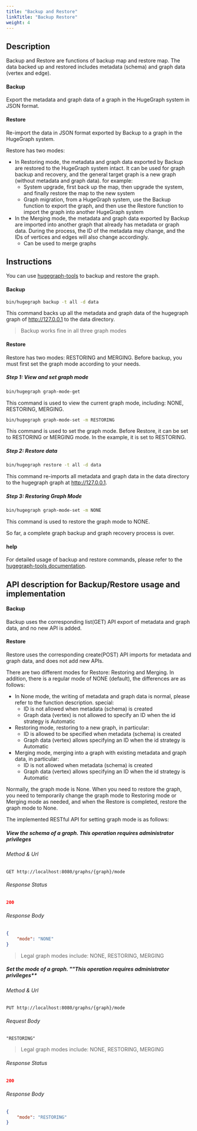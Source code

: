 ```yaml
---
title: "Backup and Restore"
linkTitle: "Backup Restore"
weight: 4
---
```


## Description

Backup and Restore are functions of backup map and restore map. The data backed up and restored includes metadata (schema) and graph data (vertex and edge).

#### Backup

Export the metadata and graph data of a graph in the HugeGraph system in JSON format.

#### Restore

Re-import the data in JSON format exported by Backup to a graph in the HugeGraph system.

Restore has two modes:

- In Restoring mode, the metadata and graph data exported by Backup are restored to the HugeGraph system intact. It can be used for graph backup and recovery, and the general target graph is a new graph (without metadata and graph data). for example:
  - System upgrade, first back up the map, then upgrade the system, and finally restore the map to the new system
  - Graph migration, from a HugeGraph system, use the Backup function to export the graph, and then use the Restore function to import the graph into another HugeGraph system
- In the Merging mode, the metadata and graph data exported by Backup are imported into another graph that already has metadata or graph data. During the process, the ID of the metadata may change, and the IDs of vertices and edges will also change accordingly.
  - Can be used to merge graphs

## Instructions

You can use [hugegraph-tools](/docs/quickstart/toolchain/hugegraph-tools) to backup and restore the graph.

#### Backup

```bash
bin/hugegraph backup -t all -d data
```

This command backs up all the metadata and graph data of the hugegraph graph of http://127.0.0.1 to the data directory.

> Backup works fine in all three graph modes

#### Restore

Restore has two modes: RESTORING and MERGING. Before backup, you must first set the graph mode according to your needs.

##### Step 1: View and set graph mode

```bash
bin/hugegraph graph-mode-get
```
This command is used to view the current graph mode, including: NONE, RESTORING, MERGING.

```bash
bin/hugegraph graph-mode-set -m RESTORING
```

This command is used to set the graph mode. Before Restore, it can be set to RESTORING or MERGING mode. In the example, it is set to RESTORING.

##### Step 2: Restore data

```bash
bin/hugegraph restore -t all -d data
```
This command re-imports all metadata and graph data in the data directory to the hugegraph graph at http://127.0.0.1.

##### Step 3: Restoring Graph Mode

```bash
bin/hugegraph graph-mode-set -m NONE
```
This command is used to restore the graph mode to NONE.

So far, a complete graph backup and graph recovery process is over.

#### help

For detailed usage of backup and restore commands, please refer to the [hugegraph-tools documentation](/docs/quickstart/toolchain/hugegraph-tools).

## API description for Backup/Restore usage and implementation

#### Backup

Backup uses the corresponding list(GET) API export of metadata and graph data, and no new API is added.

#### Restore

Restore uses the corresponding create(POST) API imports for metadata and graph data, and does not add new APIs.

There are two different modes for Restore: Restoring and Merging. In addition, there is a regular mode of NONE (default), the differences are as follows:

- In None mode, the writing of metadata and graph data is normal, please refer to the function description. special:
    - ID is not allowed when metadata (schema) is created
    - Graph data (vertex) is not allowed to specify an ID when the id strategy is Automatic
- Restoring mode, restoring to a new graph, in particular:
    - ID is allowed to be specified when metadata (schema) is created
    - Graph data (vertex) allows specifying an ID when the id strategy is Automatic
- Merging mode, merging into a graph with existing metadata and graph data, in particular:
    - ID is not allowed when metadata (schema) is created
    - Graph data (vertex) allows specifying an ID when the id strategy is Automatic


Normally, the graph mode is None. When you need to restore the graph, you need to temporarily change the graph mode to Restoring mode or 
Merging mode as needed, and when the Restore is completed, restore the graph mode to None.

The implemented RESTful API for setting graph mode is as follows:

##### View the schema of a graph. **This operation requires administrator privileges**

###### Method & Url

```
GET http://localhost:8080/graphs/{graph}/mode
```

###### Response Status

```json
200
```

###### Response Body

```json
{
    "mode": "NONE"
}
```

> Legal graph modes include: NONE, RESTORING, MERGING

##### Set the mode of a graph. ""This operation requires administrator privileges**

###### Method & Url

```
PUT http://localhost:8080/graphs/{graph}/mode
```

###### Request Body

```
"RESTORING"
```

> Legal graph modes include: NONE, RESTORING, MERGING

###### Response Status

```json
200
```

###### Response Body

```json
{
    "mode": "RESTORING"
}
```
